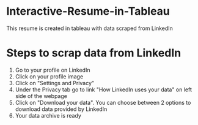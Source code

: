 # Interactive-Resume-in-Tableau
This resume is created in tableau with data scraped from LinkedIn

# Steps to scrap data from LinkedIn
1. Go to your profile on LinkedIn
2. Click on your profile image
3. Click on "Settings and Privacy"
4. Under the Privacy tab go to link "How LinkedIn uses your data" on left side of the webpage
5. Click on "Download your data". You can choose between 2 options to download data provided by LinkedIn
6. Your data archive is ready
